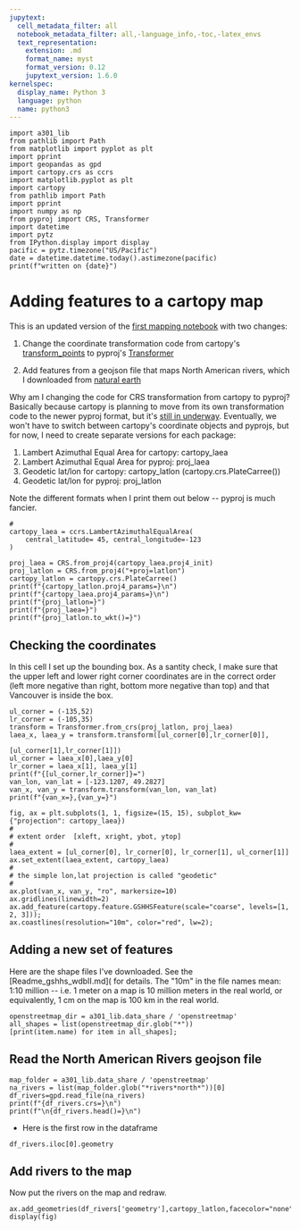 ```yaml
---
jupytext:
  cell_metadata_filter: all
  notebook_metadata_filter: all,-language_info,-toc,-latex_envs
  text_representation:
    extension: .md
    format_name: myst
    format_version: 0.12
    jupytext_version: 1.6.0
kernelspec:
  display_name: Python 3
  language: python
  name: python3
---
```


```{code-cell} ipython3
import a301_lib
from pathlib import Path
from matplotlib import pyplot as plt
import pprint
import geopandas as gpd
import cartopy.crs as ccrs
import matplotlib.pyplot as plt
import cartopy
from pathlib import Path
import pprint
import numpy as np
from pyproj import CRS, Transformer
import datetime
import pytz
from IPython.display import display
pacific = pytz.timezone("US/Pacific")
date = datetime.datetime.today().astimezone(pacific)
print(f"written on {date}")
```

# Adding features to a cartopy map

This is an updated version of the [first mapping notebook](https://a301_web.eoas.ubc.ca/week4/cartopy_mapping_h5.html#geographic-coordinate-systems) with two
changes:

1. Change the coordinate transformation code from cartopy's [transform_points](https://scitools.org.uk/cartopy/docs/latest/crs/index.html) to pyproj's [Transformer](https://pyproj4.github.io/pyproj/stable/api/transformer.html)

2. Add features from a geojson file that maps North American rivers, which I downloaded from [natural earth](https://github.com/nvkelso/natural-earth-vector/tree/master/geojson)

Why am I changing the code for CRS transformation from cartopy to pyproj?  Basically because cartopy is planning
to move from its own transformation code to the newer pyproj format, but it's
[still in underway](https://github.com/SciTools/cartopy/pull/1023).  Eventually, we won't have to switch between
cartopy's coordinate objects and pyprojs, but for now, I need to create separate versions for each package:


   1. Lambert Azimuthal Equal Area for cartopy: cartopy_laea
   1. Lambert Azimuthal Equal Area for pyproj:  proj_laea
   1. Geodetic lat/lon for cartopy: cartopy_latlon (cartopy.crs.PlateCarree())
   1. Geodetic lat/lon for pyproj:  proj_latlon

Note the different formats when I print them out below -- pyproj is much fancier.

```{code-cell} ipython3
#
cartopy_laea = ccrs.LambertAzimuthalEqualArea(
    central_latitude= 45, central_longitude=-123
)

proj_laea = CRS.from_proj4(cartopy_laea.proj4_init)
proj_latlon = CRS.from_proj4("+proj=latlon")
cartopy_latlon = cartopy.crs.PlateCarree()
print(f"{cartopy_latlon.proj4_params=}\n")
print(f"{cartopy_laea.proj4_params=}\n")
print(f"{proj_latlon=}")
print(f"{proj_laea=}")
print(f"{proj_latlon.to_wkt()=}")
```

## Checking the coordinates

In this cell I set up the bounding box.  As a santity check, I make sure that
the upper left and lower right corner coordinates are in the correct order
(left more negative than right, bottom more negative than top) and that
Vancouver is inside the box.

```{code-cell} ipython3
ul_corner = (-135,52)
lr_corner = (-105,35)
transform = Transformer.from_crs(proj_latlon, proj_laea)
laea_x, laea_y = transform.transform([ul_corner[0],lr_corner[0]],
                                           [ul_corner[1],lr_corner[1]])
ul_corner = laea_x[0],laea_y[0]
lr_corner = laea_x[1], laea_y[1]
print(f"{[ul_corner,lr_corner]}=")
van_lon, van_lat = [-123.1207, 49.2827]
van_x, van_y = transform.transform(van_lon, van_lat)
print(f"{van_x=},{van_y=}")
```

```{code-cell} ipython3
fig, ax = plt.subplots(1, 1, figsize=(15, 15), subplot_kw={"projection": cartopy_laea})
#
# extent order  [xleft, xright, ybot, ytop]
#
laea_extent = [ul_corner[0], lr_corner[0], lr_corner[1], ul_corner[1]]
ax.set_extent(laea_extent, cartopy_laea)
#
# the simple lon,lat projection is called "geodetic"
#
ax.plot(van_x, van_y, "ro", markersize=10)
ax.gridlines(linewidth=2)
ax.add_feature(cartopy.feature.GSHHSFeature(scale="coarse", levels=[1, 2, 3]));
ax.coastlines(resolution="10m", color="red", lw=2);
```

## Adding a new set of features

Here are the shape files I've downloaded.  See the [Readme_gshhs_wdbII.md]( for details.  The
"10m" in the file names mean:  1:10 million -- i.e. 1 meter on a map is 10 million meters
in the real world, or equivalently, 1 cm on the map is 100 km in the real world.

```{code-cell} ipython3
openstreetmap_dir = a301_lib.data_share / 'openstreetmap'
all_shapes = list(openstreetmap_dir.glob("*"))
[print(item.name) for item in all_shapes];
```

## Read the North American Rivers geojson file

```{code-cell} ipython3
map_folder = a301_lib.data_share / 'openstreetmap'
na_rivers = list(map_folder.glob("*rivers*north*"))[0]
df_rivers=gpd.read_file(na_rivers)
print(f"{df_rivers.crs=}\n")
print(f"\n{df_rivers.head()=}\n")
```

* Here is the first row in the dataframe

```{code-cell} ipython3
df_rivers.iloc[0].geometry
```

## Add rivers to the map

Now put the rivers on the map and redraw.

```{code-cell} ipython3
ax.add_geometries(df_rivers['geometry'],cartopy_latlon,facecolor="none",edgecolor="green")
display(fig)
```
